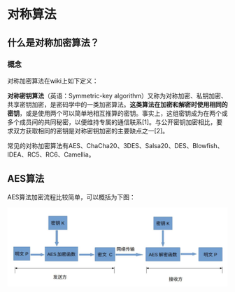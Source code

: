 # 对称算法

## 什么是对称加密算法？

### 概念

对称加密算法在wiki上如下定义：

**对称密钥算法**（英语：Symmetric-key algorithm）又称为对称加密、私钥加密、共享密钥加密，是密码学中的一类加密算法。**这类算法在加密和解密时使用相同的密钥**，或是使用两个可以简单地相互推算的密钥。事实上，这组密钥成为在两个或多个成员间的共同秘密，以便维持专属的通信联系[1]。与公开密钥加密相比，要求双方获取相同的密钥是对称密钥加密的主要缺点之一[2]。

常见的对称加密算法有AES、ChaCha20、3DES、Salsa20、DES、Blowfish、IDEA、RC5、RC6、Camellia。

## AES算法

AES算法加密流程比较简单，可以概括为下图：

![](https://github.com/dyyyyy-1/Alliance-Chain-Learning/blob/main/img/AES%E5%8A%A0%E5%AF%86%E7%AE%97%E6%B3%95.png?raw=true)

